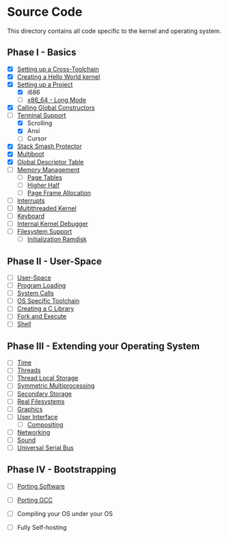 # Source Code

This directory contains all code specific to the kernel and operating system.

## Phase I - Basics

- [x] [Setting up a Cross-Toolchain](https://wiki.osdev.org/GCC_Cross_Compiler)
- [x] [Creating a Hello World kernel](https://wiki.osdev.org/Bare_Bones)
- [x] [Setting up a Project](https://wiki.osdev.org/Meaty_Skeleton)
  - [x] i686
  - [ ] [x86_64 - Long Mode](https://wiki.osdev.org/Long_Mode)
- [x] [Calling Global Constructors](https://wiki.osdev.org/Calling_Global_Constructors)
- [ ] [Terminal Support](http://www.jamesmolloy.co.uk/tutorial_html/3.-The%20Screen.html)
  - [x] Scrolling
  - [x] Ansi
  - [ ] Cursor
- [x] [Stack Smash Protector](https://wiki.osdev.org/Stack_Smashing_Protector)
- [x] [Multiboot](https://wiki.osdev.org/Multiboot)
- [x] [Global Descriptor Table](https://wiki.osdev.org/Global_Descriptor_Table)
- [ ] [Memory Management](https://wiki.osdev.org/Memory_Management)
  - [ ] [Page Tables](https://wiki.osdev.org/Setting_Up_Paging)
  - [ ] [Higher Half](https://wiki.osdev.org/Higher_Half_x86_Bare_Bones)
  - [ ] [Page Frame Allocation](https://wiki.osdev.org/Page_Frame_Allocation)
- [ ] [Interrupts](https://wiki.osdev.org/Interrupts)
- [ ] [Multithreaded Kernel](https://wiki.osdev.org/index.php?title=Multithreaded_Kernel&action=edit&redlink=1)
- [ ] [Keyboard](https://wiki.osdev.org/Keyboard)
- [ ] [Internal Kernel Debugger](https://wiki.osdev.org/index.php?title=Internal_Kernel_Debugger&action=edit&redlink=1)
- [ ] [Filesystem Support](https://wiki.osdev.org/Filesystem)
  - [ ] [Initialization Ramdisk](https://wiki.osdev.org/Initrd)

## Phase II - User-Space

- [ ] [User-Space](https://wiki.osdev.org/index.php?title=User-Space&action=edit&redlink=1)
- [ ] [Program Loading](https://wiki.osdev.org/index.php?title=Program_Loading&action=edit&redlink=1)
- [ ] [System Calls](https://wiki.osdev.org/System_Calls)
- [ ] [OS Specific Toolchain](https://wiki.osdev.org/OS_Specific_Toolchain)
- [ ] [Creating a C Library](https://wiki.osdev.org/Creating_a_C_Library)
- [ ] [Fork and Execute](https://wiki.osdev.org/index.php?title=Fork&action=edit&redlink=1)
- [ ] [Shell](https://wiki.osdev.org/Shell)

## Phase III - Extending your Operating System

- [ ] [Time](https://wiki.osdev.org/Time)
- [ ] [Threads](https://wiki.osdev.org/Thread)
- [ ] [Thread Local Storage](https://wiki.osdev.org/Thread_Local_Storage)
- [ ] [Symmetric Multiprocessing](https://wiki.osdev.org/SMP)
- [ ] [Secondary Storage](https://wiki.osdev.org/index.php?title=Secondary&action=edit&redlink=1)
- [ ] [Real Filesystems](https://wiki.osdev.org/File_Systems)
- [ ] [Graphics](https://wiki.osdev.org/How_do_I_set_a_graphics_mode)
- [ ] [User Interface](https://wiki.osdev.org/User_Interface)
  - [ ] [Compositing](https://wiki.osdev.org/Compositing)
- [ ] [Networking](https://wiki.osdev.org/Networking)
- [ ] [Sound](https://wiki.osdev.org/Sound)
- [ ] [Universal Serial Bus](https://wiki.osdev.org/USB)

## Phase IV - Bootstrapping

- [ ] [Porting Software](https://wiki.osdev.org/Cross-Porting_Software)
- [ ] [Porting GCC](https://wiki.osdev.org/Porting_GCC_to_your_OS)
- [ ] Compiling your OS under your OS
- [ ] Fully Self-hosting
  